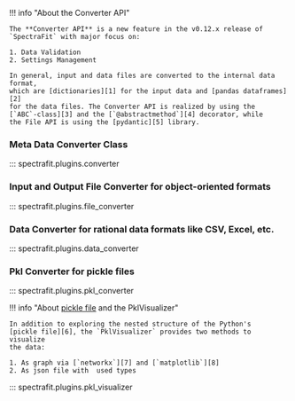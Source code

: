 !!! info "About the Converter API"

    The **Converter API** is a new feature in the v0.12.x release of
    `SpectraFit` with major focus on:

    1. Data Validation
    2. Settings Management

    In general, input and data files are converted to the internal data format,
    which are [dictionaries][1] for the input data and [pandas dataframes][2]
    for the data files. The Converter API is realized by using the
    [`ABC`-class][3] and the [`@abstractmethod`][4] decorator, while
    the File API is using the [pydantic][5] library.

### Meta Data Converter Class

::: spectrafit.plugins.converter

### Input and Output File Converter for object-oriented formats

::: spectrafit.plugins.file_converter

### Data Converter for rational data formats like CSV, Excel, etc.

::: spectrafit.plugins.data_converter

### Pkl Converter for pickle files

::: spectrafit.plugins.pkl_converter

!!! info "About [pickle file][6] and the PklVisualizer"

    In addition to exploring the nested structure of the Python's
    [pickle file][6], the `PklVisualizer` provides two methods to visualize
    the data:

    1. As graph via [`networkx`][7] and [`matplotlib`][8]
    2. As json file with  used types

::: spectrafit.plugins.pkl_visualizer

[1]: https://docs.python.org/3/tutorial/datastructures.html#dictionaries
[2]: https://pandas.pydata.org/pandas-docs/stable/reference/api/pandas.DataFrame.html
[3]: https://docs.python.org/3/library/abc.html#abc.ABC
[4]: https://docs.python.org/3/library/abc.html#abc.abstractmethod
[5]: https://pydantic-docs.helpmanual.io/
[6]: https://docs.python.org/3/library/pickle.html
[7]: https://networkx.org
[8]: https://matplotlib.org
